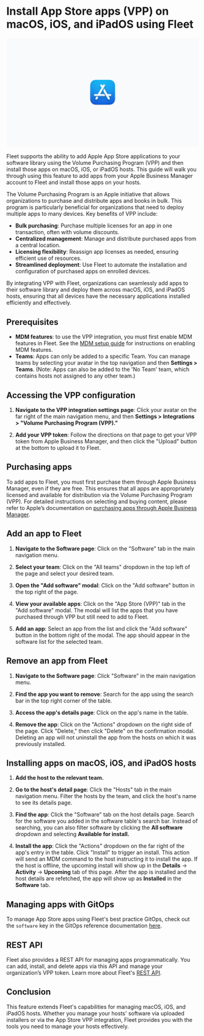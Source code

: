 # Install App Store apps (VPP) on macOS, iOS, and iPadOS using Fleet

![Install VPP apps on macOS using Fleet](../website/assets/images/articles/install-vpp-apps-on-macos-using-fleet-1600x900@2x.png)


Fleet supports the ability to add Apple App Store applications to your software library using the Volume Purchasing Program (VPP) and then install those apps on macOS, iOS, or iPadOS hosts. This guide will walk you through using this feature to add apps from your Apple Business Manager account to Fleet and install those apps on your hosts.

The Volume Purchasing Program is an Apple initiative that allows organizations to purchase and distribute apps and books in bulk. This program is particularly beneficial for organizations that need to deploy multiple apps to many devices. Key benefits of VPP include:
* **Bulk purchasing**: Purchase multiple licenses for an app in one transaction, often with volume discounts.
* **Centralized management**: Manage and distribute purchased apps from a central location.
* **Licensing flexibility**: Reassign app licenses as needed, ensuring efficient use of resources.
* **Streamlined deployment**: Use Fleet to automate the installation and configuration of purchased apps on enrolled devices.

By integrating VPP with Fleet, organizations can seamlessly add apps to their software library and deploy them across macOS, iOS, and iPadOS hosts, ensuring that all devices have the necessary applications installed efficiently and effectively.

## Prerequisites
* **MDM features**: to use the VPP integration, you must first enable MDM features in Fleet. See the [MDM setup guide](https://fleetdm.com/docs/using-fleet/mdm-setup) for instructions on enabling MDM features.
* **Teams**: Apps can only be added to a specific Team. You can manage teams by selecting your avatar in the top navigation and then **Settings > Teams**. (Note: Apps can also be added to the 'No Team' team, which contains hosts not assigned to any other team.)

## Accessing the VPP configuration

1. **Navigate to the VPP integration settings page**: Click your avatar on the far right of the main navigation menu, and then **Settings > Integrations > "Volume Purchasing Program (VPP)."**

2. **Add your VPP token**: Follow the directions on that page to get your VPP token from Apple Business Manager, and then click the "Upload" button at the bottom to upload it to Fleet.

## Purchasing apps

To add apps to Fleet, you must first purchase them through Apple Business Manager, even if they are free. This ensures that all apps are appropriately licensed and available for distribution via the Volume Purchasing Program (VPP). For detailed instructions on selecting and buying content, please refer to Apple’s documentation on [purchasing apps through Apple Business Manager](https://support.apple.com/guide/apple-business-manager/select-and-buy-content-axmc21817890/web).

## Add an app to Fleet

1. **Navigate to the Software page**: Click on the "Software" tab in the main navigation menu.

2. **Select your team**: Click on the "All teams" dropdown in the top left of the page and select your desired team.

3. **Open the "Add software" modal**: Click on the "Add software" button in the top right of the page.

4. **View your available apps**: Click on the "App Store (VPP)" tab in the "Add software" modal. The modal will list the apps that you have purchased through VPP but still need to add to Fleet.

5. **Add an app**: Select an app from the list and click the "Add software" button in the bottom right of the modal. The app should appear in the software list for the selected team.

## Remove an app from Fleet

1. **Navigate to the Software page**: Click "Software" in the main navigation menu.

2. **Find the app you want to remove**: Search for the app using the search bar in the top right corner of the table.

3. **Access the app's details page**: Click on the app's name in the table.

4. **Remove the app**: Click on the "Actions" dropdown on the right side of the page. Click "Delete," then click "Delete" on the confirmation modal. Deleting an app will not uninstall the app from the hosts on which it was previously installed.

## Installing apps on macOS, iOS, and iPadOS hosts

1. **Add the host to the relevant team.**

2. **Go to the host's detail page**: Click the "Hosts" tab in the main navigation menu. Filter the hosts by the team, and click the host's name to see its details page.

3. **Find the app**: Click the "Software" tab on the host details page. Search for the software you added in the software table's search bar. Instead of searching, you can also filter software by clicking the **All software** dropdown and selecting **Available for install.**

4. **Install the app**: Click the "Actions" dropdown on the far right of the app's entry in the table. Click "Install" to trigger an install. This action will send an MDM command to the host instructing it to install the app. If the host is offline, the upcoming install will show up in the **Details** -> **Activity** -> **Upcoming** tab of this page. After the app is installed and the host details are refetched, the app will show up as **Installed** in the **Software** tab.

## Managing apps with GitOps

To manage App Store apps using Fleet's best practice GitOps, check out the `software` key in the GitOps reference documentation [here](https://fleetdm.com/docs/using-fleet/gitops#software).

## REST API

Fleet also provides a REST API for managing apps programmatically. You can add, install, and delete apps via this API and manage your organization’s VPP token. Learn more about Fleet's [REST API](https://fleetdm.com/docs/rest-api/rest-api). 

## Conclusion

This feature extends Fleet's capabilities for managing macOS, iOS, and iPadOS hosts. Whether you manage your hosts' software via uploaded installers or via the App Store VPP integration, Fleet provides you with the tools you need to manage your hosts effectively.

<meta name="articleTitle" value="Install VPP apps on macOS using Fleet">
<meta name="authorFullName" value="Jahziel Villasana-Espinoza">
<meta name="authorGitHubUsername" value="jahzielv">
<meta name="category" value="guides">
<meta name="publishedOn" value="2024-07-18">
<meta name="articleImageUrl" value="../website/assets/images/articles/install-vpp-apps-on-macos-using-fleet-1600x900@2x.png">
<meta name="description" value="This guide will walk you through installing VPP apps on macOS, iOS, and iPadOS using Fleet.">
